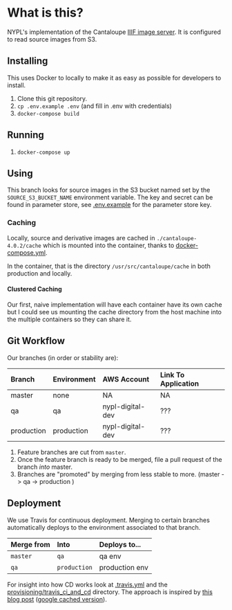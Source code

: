 # What is this?

NYPL's implementation of the Cantaloupe [IIIF image server](https://medusa-project.github.io/cantaloupe/).
It is configured to read source images from S3.

## Installing

This uses Docker to locally to make it as easy as possible for developers to install.

1.  Clone this git repository.
2.  `cp .env.example .env` (and fill in .env with credentials)
3.  `docker-compose build`

## Running

1.  `docker-compose up`

## Using

This branch looks for source images in the S3 bucket named set by the `SOURCE_S3_BUCKET_NAME`
environment variable. The key and secret can be found in parameter store,
see [.env.example](./.env.example) for the parameter store key.

### Caching

Locally, source and derivative images are cached in `./cantaloupe-4.0.2/cache`
which is mounted into the container, thanks to [docker-compose.yml](./docker-compose.yml).

In the container, that is the directory `/usr/src/cantaloupe/cache` in both production and
locally.

#### Clustered Caching

Our first, naive implementation will have each container have its own cache
but I could see us mounting the cache directory from the host machine into
the multiple containers so they can share it.

## Git Workflow

Our branches (in order or stability are):

| Branch     | Environment | AWS Account      | Link To Application |
|:-----------|:------------|:-----------------|:--------------------|
| master     | none        | NA               | NA                  |
| qa         | qa          | nypl-digital-dev | ???                 |
| production | production  | nypl-digital-dev | ???                 |

1. Feature branches are cut from `master`.
2. Once the feature branch is ready to be merged, file a pull request of the branch _into_ master.
3. Branches are "promoted" by merging from less stable to more. (master -> qa -> production )

## Deployment

We use Travis for continuous deployment.
Merging to certain branches automatically deploys to the environment associated to
that branch.

| Merge from | Into         | Deploys to...  |
|:-----------|:-------------|:---------------|
| `master`   | `qa`         | qa env         |
| `qa`       | `production` | production env |

For insight into how CD works look at [.travis.yml](./.travis.yml) and the
[provisioning/travis_ci_and_cd](./provisioning/travis_ci_and_cd) directory.
The approach is inspired by [this blog post](https://dev.mikamai.com/2016/05/17/continuous-delivery-with-travis-and-ecs/) ([google cached version](https://webcache.googleusercontent.com/search?q=cache:NodZ-GZnk6YJ:https://dev.mikamai.com/2016/05/17/continuous-delivery-with-travis-and-ecs/+&cd=1&hl=en&ct=clnk&gl=us&client=firefox-b-1-ab)).
